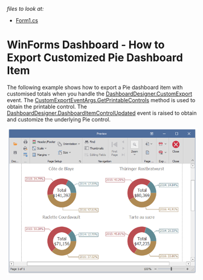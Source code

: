 
_files to look at:_

* [Form1.cs](./CS/piesCustomExport/Form1.cs)

# WinForms Dashboard - How to Export Customized Pie Dashboard Item

The following example shows how to export a Pie dashboard item with customised totals when you handle the [DashboardDesigner.CustomExport](http://docs.devexpress.devx/Dashboard/DevExpress.DashboardWin.DashboardDesigner.CustomExport?v=20.2) event. The [CustomExportEventArgs.GetPrintableControls](http://docs.devexpress.devx/Dashboard/DevExpress.DashboardCommon.CustomExportEventArgs.GetPrintableControls?v=20.2) method is used to obtain the printable control. The [DashboardDesigner.DashboardItemControlUpdated](http://docs.devexpress.devx/Dashboard/DevExpress.DashboardWin.DashboardDesigner.DashboardItemControlUpdated?v=20.2) event is raised to obtain and customize the underlying Pie control.

![pies-custom-export](/images/pies-custom-export.png)
